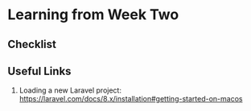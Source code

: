 <h1>Learning from Week Two</h1> 

<h2>Checklist</h2>

<h2>Useful Links</h2>

1. Loading a new Laravel project: https://laravel.com/docs/8.x/installation#getting-started-on-macos
